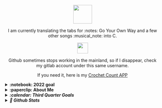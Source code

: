 <!-- I have left this file very messy intentionally. I am enjoying bbbbbbbb watching this file grow and reform. It is interesting for me.  Teeeeeeeeest gggggggg yyyyyyy cccccccccc vvvvvvvv  bbbbbb ddddddddd gggggggg pppppppppp ttttttttt eegfgeeeeeeee mmmeeeeeee ewwwww keeeeeeeeeeeey

And I have been making great strides with digital art. I'm starting to not hate everything I make. fgdddddddddd

2024-03-25, i spent about an hour trying to fetch the depo, which i only have like half an hour until my call now. Daruma time! I am so sore and tired. A thunderstorm started while we were running at the asia games park. hjashdfjahfsjhajsfh

teeeeeeeeeeeeeesting 2024-03-20, 03-22 i cleaned all day

I've been busy designing these past few days. 2023-01-03

Should I upload my yt and bb videos to github too? Probably not, but maybe that vemoe site?

I am currently working on 30 days of drawing daily. I might keep going with it to 100 days like ïdid with the drinking streak. Non-drinking, but I should probab ly calculate whether I have passed 100 days yet. For not drinking any alcohol, I am at 201. Crazy.

I started in October, it's now the 19th of December, but I am still drawing daily. I plan to finish this sketchbook by Lunar New Years or Valentines day. Maybe by a month after opening it.

2024-07-06 Health tests results hyperfocus day. Taking a rest and i'll work in a bit. Just committing to beat midnight. I did review earlier, so it's okay.

2024-07-07 Still feeling out of it today, but tonight I am trying to figure out what is going on with the font awesome urls. This is a safety commit because my brain is really struggling to think today.

2024-07-08 PSB again today. D baught the train tickets for the 9th, so hopefully they just cooperate already.

2024-07-09 Panic packing on like 3 hours of sleep. This is a safety commit. I will work, but the internet will likely suck.

2024 Summer tour ( working notes for project)

2024-07-10 Yesterday was such a fun day! After arriving in Shanghai, we walked around the Huangpu district and to the bund. We walked around the lovely park and enjoyed the less-awful than Hangzhou's 35 degree weather as the humidity was half of what we have been living in. We found cooling shirt spray, which I definiely temperarily enjoy. We ended up at a restaurant David saw online called the Barbarian (pinapple skewer, mushrooms skewer, tri-coloured potatoes, and seabass with a cheesy Korean chili sauce) at the K11 mall. We saw the Oriental Pearl from a distance during the day and went to see the lights along the waterfront at night. It was beautiful. We took pictures with three sets of students, then walking we found a tuesday night Jazz show at a club called Blues & Jazz. IT was alright and expensive. 50 kuai each at the door plus three drinks (110kuai each rounded up), and David asked for water but they brought a big litre bottle of Sanpallegrino (maybe 60kuai). I guess they don't just give out water like bars and restaurants? It's fine, we're dehydrated anyways.

2024-07-11 flight scheduled to Munich. We went to the Shnaghai Museum, and had fantastic schwarma at Eli Shawarma. Made it to the airport early, got through without any issues, then had a yummy kimchi grilled cheese with dry ass chicken at O'Mill's . I ate the chicken seperate. The flight was delayed while we were at the gate but onboard, so we have been sitting here an hour so far just chillin. Many peopl ekeep bitching about their connection flights and such. I have cramps and need a changing coon. I  am alright. It was said to be 60 to 90 minutes, so our layover should be not long enough to see Munich. I am sad, but tired  anyways. This commit was written sitting before the plane takes taxi. KK, love you, byeeeeeeeeeeee

2024-07-12 We flew to Montreal with aslight delay from the air system not working. Noon the next day at my parents, we talked about trains with my dad for like two hours. Now David and Gary are compairing YouTube feeds.

2024-07-13 Went to Happy Lamb Hot Pot with Gary, David, and Ryan from school. it was yummy and good conversation. now we are currently driving on hwy 417 driving to Brazeau's new place for his party tonight. Not sure if people know we are coming.

2024-07-14 Celine and Alex brought a coffee for me, but i missed them as i was asleep. i thanked on text. Marc picked me up to meed david and hangout at guillaume brazeau's. a few hours later Marc drove us to Lise's place off place d'orleans . we are having a beer and figuring out a taxes issue for them. Also, the news is all over Donald Trump being shot recently.

2024-07-15 Relatively relaxed day. Some  intimacy, but mostly errands. Our planned dinner with the three of us and Zack ended up being David and I cooking for the four of us with Claire, Fern, and beau-grand-pere. Corn, and roasted porc belly and chicken. Asperagus, carrots, and a third. All is good. The news says it has been a heat wave. We have been cold. I love visiting for summer! 

2024-07-23 Done camping and being without internet, I believe. Picked up a textbook called Bug Bounty Bootcamp from Chapters today while walking around with Céline.

2024-07-24 Reading BBB today. Logged on to include this studying in my commits. Also, everyone used those QRs for their Wifi now. If you need it for pc, scan using the camera app and type the content following P: (exclusive) into the password field.

2024-07-27 yesterday i barely read BBB. Today is the big Dutrisac party, then tonight we are at Guillaume's again. I will work tomorrow, as it is a movie marathon. I am getting ready and packed quickly now, as I wish to read some more this morning.

2024-07-30 yesterday Veronica picked me up Lise's then we got subway in Embrun before arriving at the parents'. Today i slept in until noon, made an drippy english muffin, and picked up Chinese in Embrun for dinner alone with Dad. well, also played with Axel, whi bumped my nose and lip. The lip has shrunk back down, but my nose gave me a headache. Which i was helping my sister with homework, i asked dad if he had an example of a fallacy. He said the horn of a unicorn because its horn is phallic.

AJR World's Smallest Violin
Roses - saing jhn
shaboozey a bar song
tipsy j-kwon

2024-07-31 well, i am sick of seeing my siblings. Cheryl dropped by, Gary officially left, and now it is just Veronica, the folks, and me. Veronica had started being mean, so i am done hanging out with her. That was yesterday, but it continues into today. Apparently everything I do is wrong, so fuck it, I will chill alone until I can return to David in Orleans. But i am also annoyed with him for over-scheduling us, so now i will be burnt out before we start flying again. Greeeeat.

2024-08-01 i haven't done much today. Just hangngout and downloading episodes of Shoresy and Letterkenny. I am watching too many shows right now, but i started another today Fired On Mars. This afternoon I will have my parents drop me at either Lise's or Celine's. We have a group dinner at Perkins at 19:00. Eggs Benny!

2024-08-08 (because it's after midnight) We have been home since the night of th 7th, so i am finally updating now. We have been rather exhausted, so we mostly just did house work between naps. Yesterday morning (the 7th) we took a 05:30, 5km walk and grabbed jianbing and baozi. 

2024-08-09 Yesterday I meant to study or work or paint, however I ended up having a nap (well just sleeping the night) between 6pm and 23:00. Sucks, as i meant this to only be a two hour nap at maximum. 23:00-ish to around 03:00 I cleaned and tried to return our home to normal. We will be heading out for a walk ina bout an hour.

2024-08-11 worked on wall printer and crochet started cat ear rectangle hat

2024-08-13 i think i just crocheted and tried not to puke all day yesterday. Today I am working on the wall printed and crocheting the Chubby Chick 🐥 

2024-08-15 working on videos. three new ones recorded and ready (well, transferring via bluetooth) for editing. Editing one of the three now.

-->


<div align="center" id="trophiesAndShowingOff" tabindex="-1" >

  
  <div tabindex="-1">
     <p align="center">
     <img src="https://user-images.githubusercontent.com/5679180/79618120-0daffb80-80be-11ea-819e-d2b0fa904d07.gif" width="61px">
  </div>
  
  <p> I am currently translating the tabs for :notes: Go Your Own Way and a few other songs :musical_note: into C.<!-- It is going well, but i got distracted by Android and a Data Science course.--> <!-- and a local site to inform English-speakers (not a local language, but there is a huge population) on whether the air-raid sirens they hear are an actual emergency. --> </p>
  
  
  

</p>

  <div tabindex="-1">
  <img src="https://teiresa.github.io/background/typeWriter/typewriter.gif" height="35px">
 <br>
<!--
Github isn't working within mainland, but I cannot see it mentioned anywhere online. I am still working on stuff, it just won't show up here until TBD. If this continues, I may reluctantly join Gitee. I'm currently trying Gitlab under the same username.
  -->

  Github sometimes stops working in the mainland, so if I disappear, check my gitlab account under this same username. 
  <br>
  <p>If you need it, here is my 
  <a href="https://crochetcount.netlify.app/">Crochet Count APP</a></p>
  </div>
  
</div>



<details>
  <summary><b>:notebook: 2022 goal</b></summary>
  I planed to transfer my site <a href="https://techkeen.wixsite.com/website">TechKeen</a> from WIX to My GitHub <a href="https://teiresa.github.io/"> Page </a>. I plan to keep https://teiresa.github.io/ as the highest in the hiarchy, so <i>TechKeen </i> would really just be like a project, but like a project I treat as it's own thing. Currently, the high site is being tricky. I'm working on giving it a complete facelift while I have the time.
  </br></br> In the future, I will hopefully buy a domain. Until then, it gets to live here. 
  
  <br><br> I'm available for an entry-level or junior front-end dev position. Currently, I can only remote work.
</details>

<details>
  <summary><b>:paperclip: About Me</b></summary>
  
  I'm a jack-of-all-trades creator living in China.
  
  <ul>
    <li>I build web applications, both front and backend.</li>
    <li>I am always keen and willing to learn new things to better my work.</li>
    <li>On my free time, I help answer questions on FreeCodeCamp's Forums and read tech articles</li>
    <li>I am available for an entry-level or a junior front-end dev position. Currently, I am only available for remote work.</li>
    <li>I enjoy staying up to date on all Linus Media Group content (LinusTechTips, TechQuickie, ShortCircuit, etc.)</li>
    <li>I love playing with my Arduino </li>
  </ul>
  
 </details>



<details>
  <summary><b><em> :calendar: Third Quarter Goals </em></b></summary>
  For July through September:
    <ul>
      <li> Commit to a balanced schedule </li>
      <li> Commit min 3 days weekly </li>
      <li> Practice HTML5, CSS, bootstrap, JS </li>
      <li> Continue working through FreeCodeCamp's Curriculum </li>
      <!-- <li> Continue working through FutureLearn's Curriculum </li> -->
      <li> Complete & practice Java course for Uni </li>
      <!--<li> Finally finish SoloLearn & PluralSight Courses </li>
       <li> <i> Experiment with Jekyll for my GH pgs </i> </li> -->
      <li> Keep working on Arduino Projects </li>
      <li> Make personal site/portfolio stronger </li>
     </ul
  <!-- IT IS TIME TO UPDATE THESE ALREADY -->
 </details>

<details>
  <summary><b><em> 💾 Github Stats </em></b></summary>
  
  ![GitHub stats](https://github-readme-stats.vercel.app/api?username=teiResa&hide_title=TRUE&show_icons=true&theme=monokai)
  
  ![Jokes Card](https://readme-jokes.vercel.app/api)
  
  <p align="center"><img src="https://github-readme-streak-stats.herokuapp.com/?user=teiResa&a&theme=dark&hide_border=true&date_format=%5BY.%5Dn.j&ring=B54668&currStreakLabel=267824" tabindex="-1"/></p>
  
  
  <p>
  <img src="https://github-readme-stats.vercel.app/api/top-langs/?username=teiResa&layout=compact&theme=vision-friendly-dark"/>
  </p>
  
   
 </details>
      
  
       
      

<!--
**teiResa/teiResa** is a ✨ _special_ ✨ repository because its `README.md` (this file) appears on your GitHub profile.

Here are some ideas to get you started:

- 🔭 I’m currently working on ...
- 🌱 I’m currently learning ...
- 👯 I’m looking to collaborate on ...
- 🤔 I’m looking for help with ...
- 💬 Ask me about ...
- 📫 How to reach me: ...
- 😄 Pronouns: ...
- ⚡ Fun fact: ...
-->
